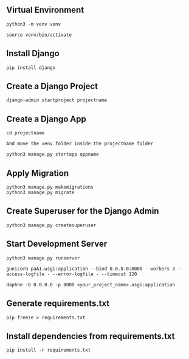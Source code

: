 ## Virtual Environment
```
python3 -m venv venv

source venv/bin/activate
```
## Install Django
```
pip install django
```
## Create a Django Project
```
django-admin startproject projectname
```
## Create a Django App
```
cd projectname

And move the venv folder inside the projectname folder
```
```
python3 manage.py startapp appname
```
## Apply Migration
```
python3 manage.py makemigrations
python3 manage.py migrate
```
## Create Superuser for the Django Admin
```
python3 manage.py createsuperuser
```
## Start Development Server
```
python3 manage.py runserver

gunicorn paAI.wsgi:application --bind 0.0.0.0:8000 --workers 3 --access-logfile - --error-logfile - --timeout 120

daphne -b 0.0.0.0 -p 8000 <your_project_name>.asgi:application

```
## Generate requirements.txt
```
pip freeze > requirements.txt 
```
## Install dependencies from requirements.txt
```
pip install -r requirements.txt
```
